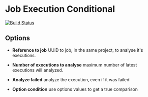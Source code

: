 
# Job Execution Conditional

[![Build Status](https://travis-ci.org/auto1st/job-execution-conditional.svg?branch=master)](https://travis-ci.org/auto1st/job-execution-conditional)

## Options

* __Reference to job__ UUID to job, in the same project, to analyse it's executions.

* __Number of executions to analyse__ maximum number of latest executions will analyzed.

* __Analyze failed__ analyze the execution, even if it was failed

* __Option condition__ use options values to get a true comparison
 


